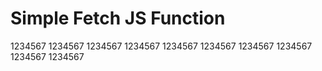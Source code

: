 # Simple Fetch JS Function 



1234567
1234567
1234567
1234567
1234567
1234567
1234567
1234567
1234567
1234567
